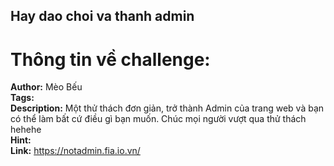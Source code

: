 ## Hay dao choi va thanh admin  

# Thông tin về challenge:  

**Author:** Mèo Bếu  
**Tags:**  
**Description:** Một thử thách đơn giản, trở thành Admin của trang web và bạn có thể làm bất cứ điều gì bạn muốn.
Chúc mọi người vượt qua thử thách hehehe  
**Hint:**  
**Link:** https://notadmin.fia.io.vn/  

